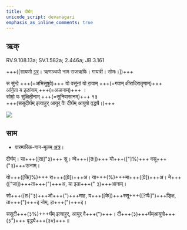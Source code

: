 ```yaml
---
title: दीर्घम्  
unicode_script: devanagari  
emphasis_as_inline_comments: true
---   
```


## ऋक्

RV.9.108.13a; SV.1.582a; 2.446a; JB.3.161

+++([सायणो [ऽत्र](https://archive.org/stream/b30094306_0005#page/n423/mode/2up&sa=D&ust=1542425956288000)। ऋणञ्चयो नाम राजऋषिः। गायत्री। सोमः।])+++

स सु॑न्वे॒ +++(=अभिसुषुवे)+++ यो वसू॑नां॒ यो रा॒याम् +++(=गवाम् क्षीरादिरातॄणाम्)+++  
आ॑ने॒ता य इळा॑नाम् +++(=अन्नानाम्)+++ ।  
सोमो॒ यः सु॑क्षिती॒नाम् +++(=सुनिवासानम्)+++ १३  
+++(ससुदीर्घम् इत्याहुर् आयुर् वै! दीर्घम् आयुषो वृद्ध्यै।)+++

![](../../images/soma-extraction-on-a-grAvA.png)

## साम

- पारम्परिक-गान-मूलम् [अत्र](https://sanskritdocuments.org/sites/pssramanujaswamy/AASHEERVACHANA%20SAAMAANI.pdf&sa=D&ust=1542425956289000)।
<div class="audioEmbed"  caption="रामानुजार्यः 1974 " src="https://archive
.org/download/jaiminIya-sAma-gAna-paravastu-tradition-rAmAnuja/dIrgham.mp3"></div>
<div class="audioEmbed"  caption="गोपालार्यः 2015  " src="https://archive
.org/download/jaiminIya-sAma-gAna-paravastu-tradition-gopAla-2015/dIrgham.mp3"></div>
<div class="audioEmbed"  caption="गोपालपवनयोर् अनुवचनम् 2015 1x" src="https://archive
.org/download/jaiminIya-sAma-gAna-paravastu-tradition-anuvachanam-gopAla-pavana-2015/dIrgham.mp3"></div>
<div class="audioEmbed"  caption="गोपालपवनयोर् अनुवचनम् 2015 1.5x" src="https://archive
.org/download/jaiminIya-sAma-gAna-paravastu-tradition-anuvachanam-gopAla-pavana-2015-150p-speed/dIrgham.mp3"></div>

दीर्घम्। सा+++([ता]"३)+++ सु। न्वे+++([तः])+++ यो+++(["]%)+++ वसू+++("३)+++ऊनाम्।

यो+++([कि]%)+++ रा+++([प्रे])+++अ। या+++(%)+++मा+++([प्रे])+++अ। ने+++(["जा])+++ता+++(")+++अ, या इडा+++(" ३)+++आनाम्।

सो+++([तः]"३)+++ओ+++(")+++माह, य+++([के])+++स्सू+++([?प्पैः]")+++ङ्क्षि, ता+++(")+++इ नोम्, हा+++(")+++इ।

ससुदी+++(३%)+++र्घम् इत्याहुर्, आयुर् वै+++(")+++। दी+++(३)+++र्घम्आयुषो+++(३")+++ वृद्ध्यै+++(३v)+++॥